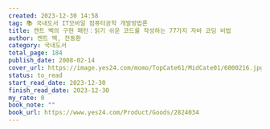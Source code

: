 ```yaml
---
created: 2023-12-30 14:58
tag: 📚 국내도서 IT모바일 컴퓨터공학 개발방법론
title: 켄트 벡의 구현 패턴：읽기 쉬운 코드를 작성하는 77가지 자바 코딩 비법
author: 켄트 벡, 전동환
category: 국내도서
total_page: 184
publish_date: 2008-02-14
cover_url: https://image.yes24.com/momo/TopCate61/MidCate01/6000216.jpg
status: to_read
start_read_date: 2023-12-30
finish_read_date: 2023-12-30
my_rate: 0
book_note: ""
book_url: https://www.yes24.com/Product/Goods/2824034
---
```



